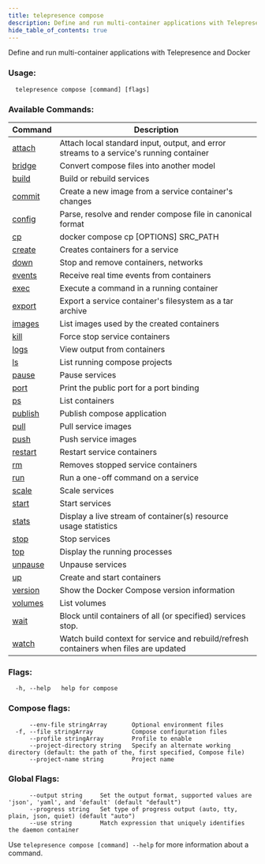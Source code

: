 ```yaml
---
title: telepresence compose
description: Define and run multi-container applications with Telepresence and Docker
hide_table_of_contents: true
---
```


Define and run multi-container applications with Telepresence and Docker

### Usage:
```
  telepresence compose [command] [flags]
```

### Available Commands:
| Command | Description |
|---------|-------------|
| [attach](telepresence_compose_attach) | Attach local standard input, output, and error streams to a service's running container |
| [bridge](telepresence_compose_bridge) | Convert compose files into another model |
| [build](telepresence_compose_build) | Build or rebuild services |
| [commit](telepresence_compose_commit) | Create a new image from a service container's changes |
| [config](telepresence_compose_config) | Parse, resolve and render compose file in canonical format |
| [cp](telepresence_compose_cp) | docker compose cp [OPTIONS] SRC_PATH|- SERVICE:DEST_PATH |
| [create](telepresence_compose_create) | Creates containers for a service |
| [down](telepresence_compose_down) | Stop and remove containers, networks |
| [events](telepresence_compose_events) | Receive real time events from containers |
| [exec](telepresence_compose_exec) | Execute a command in a running container |
| [export](telepresence_compose_export) | Export a service container's filesystem as a tar archive |
| [images](telepresence_compose_images) | List images used by the created containers |
| [kill](telepresence_compose_kill) | Force stop service containers |
| [logs](telepresence_compose_logs) | View output from containers |
| [ls](telepresence_compose_ls) | List running compose projects |
| [pause](telepresence_compose_pause) | Pause services |
| [port](telepresence_compose_port) | Print the public port for a port binding |
| [ps](telepresence_compose_ps) | List containers |
| [publish](telepresence_compose_publish) | Publish compose application |
| [pull](telepresence_compose_pull) | Pull service images |
| [push](telepresence_compose_push) | Push service images |
| [restart](telepresence_compose_restart) | Restart service containers |
| [rm](telepresence_compose_rm) | Removes stopped service containers |
| [run](telepresence_compose_run) | Run a one-off command on a service |
| [scale](telepresence_compose_scale) | Scale services |
| [start](telepresence_compose_start) | Start services |
| [stats](telepresence_compose_stats) | Display a live stream of container(s) resource usage statistics |
| [stop](telepresence_compose_stop) | Stop services |
| [top](telepresence_compose_top) | Display the running processes |
| [unpause](telepresence_compose_unpause) | Unpause services |
| [up](telepresence_compose_up) | Create and start containers |
| [version](telepresence_compose_version) | Show the Docker Compose version information |
| [volumes](telepresence_compose_volumes) | List volumes |
| [wait](telepresence_compose_wait) | Block until containers of all (or specified) services stop. |
| [watch](telepresence_compose_watch) | Watch build context for service and rebuild/refresh containers when files are updated |

### Flags:
```
  -h, --help   help for compose
```

### Compose flags:
```
      --env-file stringArray       Optional environment files
  -f, --file stringArray           Compose configuration files
      --profile stringArray        Profile to enable
      --project-directory string   Specify an alternate working directory (default: the path of the, first specified, Compose file)
      --project-name string        Project name
```

### Global Flags:
```
      --output string     Set the output format, supported values are 'json', 'yaml', and 'default' (default "default")
      --progress string   Set type of progress output (auto, tty, plain, json, quiet) (default "auto")
      --use string        Match expression that uniquely identifies the daemon container
```

Use `telepresence compose [command] --help` for more information about a command.
